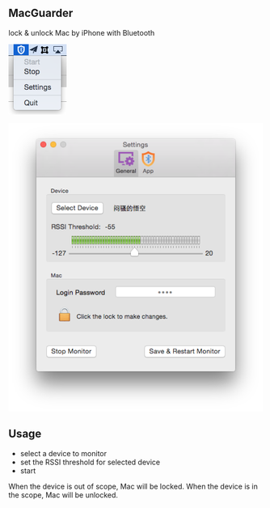 
## MacGuarder ##

lock &amp; unlock Mac by iPhone with Bluetooth


![StatusBarIcon](screenshot/icon.png)

![Settings](screenshot/Settings.png)

## Usage ##

- select a device to monitor
- set the RSSI threshold for selected device
- start

When the device is out of scope, Mac will be locked.
When the device is in the scope, Mac will be unlocked.
